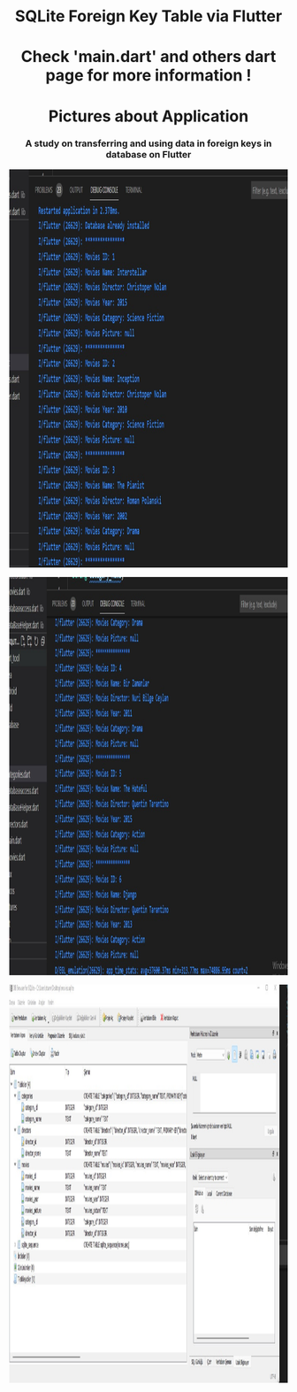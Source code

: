 <h1 align="center">SQLite Foreign Key Table via Flutter</h1> 
<h1 align="center">Check 'main.dart' and others dart page for more information ! </h1> 
<h1 align="center">Pictures about Application</h1> 
<h3 align="center">A study on transferring and using data in foreign keys in database on Flutter
</h3> 


<p align="center">
  <img src="https://github.com/sametTonbul/SQLite_Foreign_Key_Table/blob/master/pictures/1.jpg" width="1080" height="720" />
  
<p align="center">
  <img src="https://github.com/sametTonbul/SQLite_Foreign_Key_Table/blob/master/pictures/2.jpg" width="1080" height="720" />
  
  
<p align="center">
  <img src="https://github.com/sametTonbul/SQLite_Foreign_Key_Table/blob/master/pictures/3.jpg" width="1080" height="720" />
  
  
